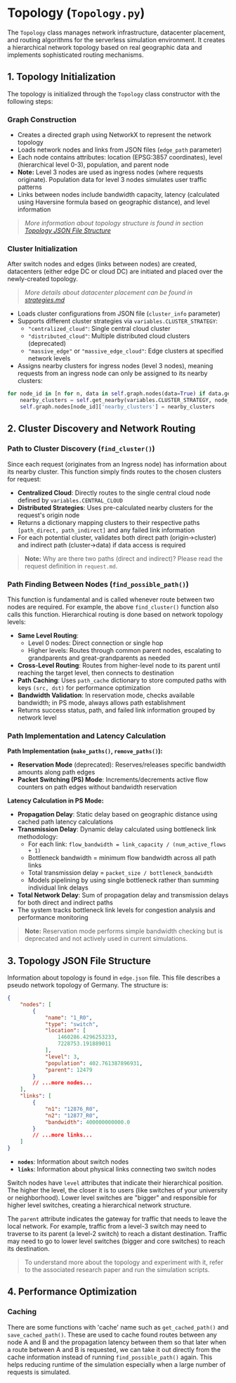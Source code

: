 # Topology (`Topology.py`)

The `Topology` class manages network infrastructure, datacenter placement, and routing algorithms for the serverless simulation environment. It creates a hierarchical network topology based on real geographic data and implements sophisticated routing mechanisms.

## 1. Topology Initialization

The topology is initialized through the `Topology` class constructor with the following steps:

### Graph Construction
- Creates a directed graph using NetworkX to represent the network topology
- Loads network nodes and links from JSON files (`edge_path` parameter)
- Each node contains attributes: location (EPSG:3857 coordinates), level (hierarchical level 0-3), population, and parent node
- **Note:** Level 3 nodes are used as ingress nodes (where requests originate). Population data for level 3 nodes simulates user traffic patterns
- Links between nodes include bandwidth capacity, latency (calculated using Haversine formula based on geographic distance), and level information

> *More information about topology structure is found in section [Topology JSON File Structure](#3-topology-json-file-structure)*

### Cluster Initialization
After switch nodes and edges (links between nodes) are created, datacenters (either edge DC or cloud DC) are initiated and placed over the newly-created topology.

> *More details about datacenter placement can be found in [strategies.md](strategies.md)*

- Loads cluster configurations from JSON file (`cluster_info` parameter)
- Supports different cluster strategies via `variables.CLUSTER_STRATEGY`:
  - `"centralized_cloud"`: Single central cloud cluster
  - `"distributed_cloud"`: Multiple distributed cloud clusters (deprecated)
  - `"massive_edge"` or `"massive_edge_cloud"`: Edge clusters at specified network levels
- Assigns nearby clusters for ingress nodes (level 3 nodes), meaning requests from an ingress node can only be assigned to its nearby clusters:

```python
for node_id in [n for n, data in self.graph.nodes(data=True) if data.get('level') == 3]:
    nearby_clusters = self.get_nearby(variables.CLUSTER_STRATEGY, node_id, variables.EDGE_DC_LEVEL)
    self.graph.nodes[node_id]['nearby_clusters'] = nearby_clusters
```

## 2. Cluster Discovery and Network Routing

### Path to Cluster Discovery (`find_cluster()`)
Since each request (originates from an Ingress node) has information about its nearby cluster. This function simply finds routes to the chosen clusters for request:
- **Centralized Cloud**: Directly routes to the single central cloud node defined by `variables.CENTRAL_CLOUD`
- **Distributed Strategies**: Uses pre-calculated nearby clusters for the request's origin node
- Returns a dictionary mapping clusters to their respective paths `[path_direct, path_indirect]` and any failed link information
- For each potential cluster, validates both direct path (origin→cluster) and indirect path (cluster→data) if data access is required

> **Note:** Why are there two paths (direct and indirect)? Please read the request definition in `request.md`.

### Path Finding Between Nodes (`find_possible_path()`)
This function is fundamental and is called whenever route between two nodes are required. For example, the above `find_cluster()` function also calls this function. Hierarchical routing is done based on network topology levels:

- **Same Level Routing**: 
  - Level 0 nodes: Direct connection or single hop
  - Higher levels: Routes through common parent nodes, escalating to grandparents and great-grandparents as needed
- **Cross-Level Routing**: Routes from higher-level node to its parent until reaching the target level, then connects to destination
- **Path Caching**: Uses `path_cache` dictionary to store computed paths with keys `(src, dst)` for performance optimization
- **Bandwidth Validation**: In reservation mode, checks available bandwidth; in PS mode, always allows path establishment
- Returns success status, path, and failed link information grouped by network level

### Path Implementation and Latency Calculation

**Path Implementation (`make_paths()`, `remove_paths()`):**
- **Reservation Mode** (deprecated): Reserves/releases specific bandwidth amounts along path edges
- **Packet Switching (PS) Mode**: Increments/decrements active flow counters on path edges without bandwidth reservation

**Latency Calculation in PS Mode:**
- **Propagation Delay**: Static delay based on geographic distance using cached path latency calculations
- **Transmission Delay**: Dynamic delay calculated using bottleneck link methodology:
  - For each link: `flow_bandwidth = link_capacity / (num_active_flows + 1)`
  - Bottleneck bandwidth = minimum flow bandwidth across all path links
  - Total transmission delay = `packet_size / bottleneck_bandwidth`
  - Models pipelining by using single bottleneck rather than summing individual link delays
- **Total Network Delay**: Sum of propagation delay and transmission delays for both direct and indirect paths
- The system tracks bottleneck link levels for congestion analysis and performance monitoring

> **Note:** Reservation mode performs simple bandwidth checking but is deprecated and not actively used in current simulations.

## 3. Topology JSON File Structure
Information about topology is found in `edge.json` file. This file describes a pseudo network topology of Germany. The structure is:

```json
{
    "nodes": [
        {
            "name": "1_R0",
            "type": "switch",
            "location": [
                1460286.4296253233,
                7228753.191889011
            ],
            "level": 3,
            "population": 402.761387896931,
            "parent": 12479
        }
        // ...more nodes...
    ],
    "links": [
        {
            "n1": "12876_R0",
            "n2": "12877_R0",
            "bandwidth": 400000000000.0
        }
        // ...more links...
    ]
}
```

- **`nodes`**: Information about switch nodes
- **`links`**: Information about physical links connecting two switch nodes

Switch nodes have `level` attributes that indicate their hierarchical position. The higher the level, the closer it is to users (like switches of your university or neighborhood). Lower level switches are "bigger" and responsible for higher level switches, creating a hierarchical network structure.

The `parent` attribute indicates the gateway for traffic that needs to leave the local network. For example, traffic from a level-3 switch may need to traverse to its parent (a level-2 switch) to reach a distant destination. Traffic may need to go to lower level switches (bigger and core switches) to reach its destination.

> To understand more about the topology and experiment with it, refer to the associated research paper and run the simulation scripts.

## 4. Performance Optimization
### Caching
There are some functions with 'cache' name such as `get_cached_path()` and `save_cached_path()`. These are used to cache found routes between any node A and B and the propagation latency between them so that later when a route between A and B is requested, we can take it out directly from the cache information instead of running `find_possible_path()` again. This helps reducing runtime of the simulation especially when a large number of requests is simulated. 


